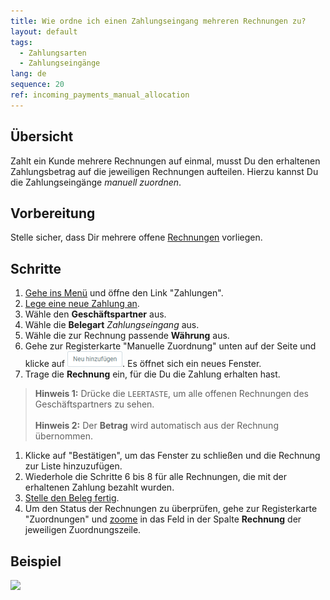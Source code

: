 ```yaml
---
title: Wie ordne ich einen Zahlungseingang mehreren Rechnungen zu?
layout: default
tags:
  - Zahlungsarten
  - Zahlungseingänge
lang: de
sequence: 20
ref: incoming_payments_manual_allocation
---
```


## Übersicht
Zahlt ein Kunde mehrere Rechnungen auf einmal, musst Du den erhaltenen Zahlungsbetrag auf die jeweiligen Rechnungen aufteilen. Hierzu kannst Du die Zahlungseingänge *manuell zuordnen*.

## Vorbereitung
Stelle sicher, dass Dir mehrere offene [Rechnungen](Zu_Auftrag_Rechnung_erstellen) vorliegen.

## Schritte
1. [Gehe ins Menü](Menu) und öffne den Link "Zahlungen".
1. [Lege eine neue Zahlung an](Neuer_Datensatz_Fenster_Webui).
1. Wähle den **Geschäftspartner** aus.
1. Wähle die **Belegart** *Zahlungseingang* aus.
1. Wähle die zur Rechnung passende **Währung** aus.
1. Gehe zur Registerkarte "Manuelle Zuordnung" unten auf der Seite und klicke auf ![](assets/Neu_hinzufuegen_Button.png). Es öffnet sich ein neues Fenster.
1. Trage die **Rechnung** ein, für die Du die Zahlung erhalten hast.
 >**Hinweis 1:** Drücke die `LEERTASTE`, um alle offenen Rechnungen des Geschäftspartners zu sehen.<br><br>
 >**Hinweis 2:** Der **Betrag** wird automatisch aus der Rechnung übernommen.

1. Klicke auf "Bestätigen", um das Fenster zu schließen und die Rechnung zur Liste hinzuzufügen.
1. Wiederhole die Schritte 6 bis 8 für alle Rechnungen, die mit der erhaltenen Zahlung bezahlt wurden.
1. [Stelle den Beleg fertig](BelegverarbeitungFertigstellen).
1. Um den Status der Rechnungen zu überprüfen, gehe zur Registerkarte "Zuordnungen" und [zoome](Zoomen_in_Tabellenfeld) in das Feld in der Spalte **Rechnung** der jeweiligen Zuordnungszeile.

## Beispiel
![](assets/Zahlungseingaenge_manuelle_Zuordnung.gif)
